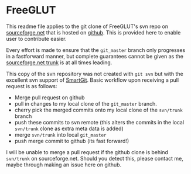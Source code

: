 FreeGLUT
========

This readme file applies to the git clone of FreeGLUT's svn repo on [sourceforge.net](http://freeglut.sourceforge.net/) that is hosted on [github](https://github.com/dcnieho/FreeGLUT). This is provided here to enable user to contribute easier.

Every effort is made to ensure that the ``git_master`` branch only progresses in a fastforward manner, but complete guarantees cannot be given as the [sourceforge.net trunk](https://sourceforge.net/p/freeglut/code/HEAD/tree/) is at all times leading.

This copy of the svn repository was not created with ``git svn`` but with the excellent svn support of [SmartGit](http://www.syntevo.com/). Basic workflow upon receiving a pull request is as follows:
- Merge pull request on github
- pull in changes to my local clone of the ``git_master`` branch.
- cherry pick the merged commits onto my local clone of the ``svn/trunk`` branch
- push these commits to svn remote (this alters the commits in the local 
  ``svn/trunk`` clone as extra meta data is added)
- merge ``svn/trunk`` into local ``git_master``
- push merge commit to github (its fast forward!)

I will be unable to merge a pull request if the github clone is behind ``svn/trunk`` on sourceforge.net. Should you detect this, please contact me, maybe through making an issue here on github.
